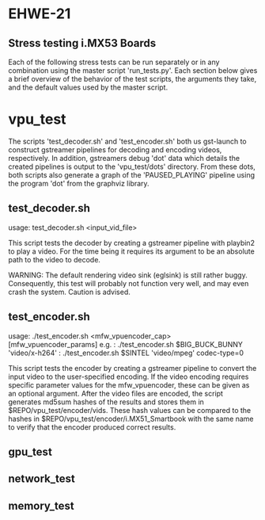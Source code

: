 EHWE-21
=======

Stress testing i.MX53 Boards
----------------------------

Each of the following stress tests can be run separately or in any combination using the master script 'run_tests.py'.
Each section below gives a brief overview of the behavior of the test scripts, the arguments they take, and the default values used by the master script.

vpu_test
========

The scripts 'test_decoder.sh' and 'test_encoder.sh' both us gst-launch to construct gstreamer pipelines for decoding and encoding videos, respectively.
In addition, gstreamers debug 'dot' data which details the created pipelines is output to the 'vpu_test/dots' directory.
From these dots, both scripts also generate a graph of the 'PAUSED_PLAYING' pipeline using the program 'dot' from the graphviz library.

test_decoder.sh
---------------

usage: test_decoder.sh <input_vid_file>

This script tests the decoder by creating a gstreamer pipeline with playbin2 to play a video.
For the time being it requires its argument to be an absolute path to the video to decode.

WARNING: The default rendering video sink (eglsink) is still rather buggy.
Consequently, this test will probably not function very well, and may even crash the system. Caution is advised.

test_encoder.sh
---------------

usage: ./test_encoder.sh <intput-vid-file> <mfw_vpuencoder_cap> [mfw_vpuencoder_params]
e.g. : ./test_encoder.sh $BIG_BUCK_BUNNY 'video/x-h264'
     : ./test_encoder.sh $SINTEL 'video/mpeg' codec-type=0

This script tests the encoder by creating a gstreamer pipeline to convert the input video to the user-specified encoding.
If the video encoding requires specific parameter values for the mfw_vpuencoder, these can be given as an optional argument.
After the video files are encoded, the script generates md5sum hashes of the results and stores them in $REPO/vpu_test/encoder/vids.
These hash values can be compared to the hashes in $REPO/vpu_test/encoder/i.MX51_Smartbook with the same name to verify that the encoder produced correct results.

gpu_test
--------

network_test
------------

memory_test
-----------



